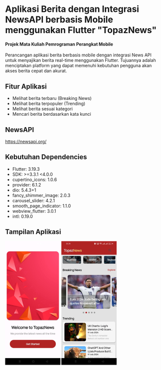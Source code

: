 # Aplikasi Berita dengan Integrasi NewsAPI berbasis Mobile menggunakan Flutter "TopazNews"
#### Projek Mata Kuliah Pemrograman Perangkat Mobile

Perancangan aplikasi berita berbasis mobile dengan integrasi News API untuk menyajikan berita real-time menggunakan Flutter. Tujuannya adalah menciptakan platform yang dapat memenuhi kebutuhan pengguna akan akses berita cepat dan akurat. 

## Fitur Aplikasi
- Melihat berita terbaru (Breaking News)
- Melihat berita terpopuler (Trending)
- Melihat berita sesuai kategori
- Mencari berita berdasarkan kata kunci

## NewsAPI
https://newsapi.org/

## Kebutuhan Dependencies
- Flutter: 3.19.3
- SDK: >=3.3.1 <4.0.0
- cupertino_icons: 1.0.6
- provider: 6.1.2
- dio: 5.4.3+1
- fancy_shimmer_image: 2.0.3
- carousel_slider: 4.2.1
- smooth_page_indicator: 1.1.0
- webview_flutter: 3.0.1
- intl: 0.19.0

## Tampilan Aplikasi
<p>
  <img src="images/landing_page.jpg" alt="Image 1" height="400">
  <img src="images/home_page.jpg" alt="Image 2" height="400">
</p>



